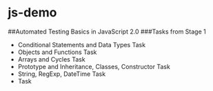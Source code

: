 # js-demo

##Automated Testing Basics in JavaScript  2.0
###Tasks from Stage 1
- Conditional Statements and Data Types Task
- Objects and Functions Task
- Arrays and Cycles Task
- Prototype and Inheritance, Classes, Constructor Task
- String, RegExp, DateTime Task
- Task
